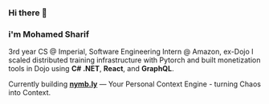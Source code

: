 ### Hi there 👋

<!--
**MSH4R1F/MSH4R1F** is a ✨ _special_ ✨ repository because its `README.md` (this file) appears on your GitHub profile.

Here are some ideas to get you started:
-->

### i'm Mohamed Sharif

3rd year CS @ Imperial, Software Engineering Intern @ Amazon, ex-Dojo
I scaled distributed training infrastructure with Pytorch and built monetization tools in Dojo using **C# .NET**, **React**, and **GraphQL**.

Currently building **[nymb.ly](https://nymb.ly)** — Your Personal Context Engine - turning Chaos into Context.
